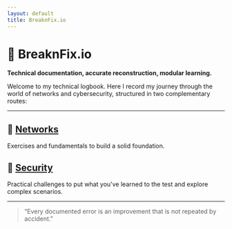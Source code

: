 ```yaml
---
layout: default
title: BreaknFix.io
---
```


# 🧠 BreaknFix.io
**Technical documentation, accurate reconstruction, modular learning.**

Welcome to my technical logbook. Here I record my journey through the world of networks and cybersecurity, structured in two complementary routes:

---

## 🧪 [Networks](networks/indexnet.md)
Exercises and fundamentals to build a solid foundation.

## 🎯 [Security](cybersecurity/index.md)
Practical challenges to put what you've learned to the test and explore complex scenarios.

---

> “Every documented error is an improvement that is not repeated by accident.”
